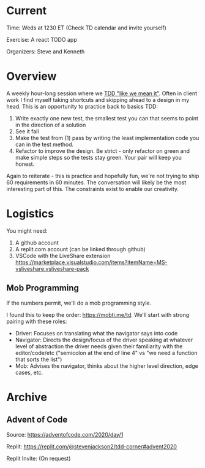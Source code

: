 # Current
Time: Weds at 1230 ET (Check TD calendar and invite yourself)

Exercise: A react TODO app

Organizers: Steve and Kenneth


# Overview

A weekly hour-long session where we [TDD "like we mean it"](https://cumulative-hypotheses.org/2011/08/30/tdd-as-if-you-meant-it/).
Often in client work I find myself taking shortcuts and skipping ahead to a design in my head.  This is an opportunity to practice back to basics TDD:

1. Write exactly one new test, the smallest test you can that seems to point in the direction of a solution
1. See it fail
1. Make the test from (1) pass by writing the least implementation code you can in the test method.
1. Refactor to improve the design.  Be strict - only refactor on green and make simple steps so the tests stay green.  Your pair will keep you  honest.


Again to reiterate - this is practice and hopefully fun, we're not trying to ship 60 requirements in 60 minutes.  The conversation will likely be the most interesting part of this.  The constraints exist to enable our creativity.

# Logistics

You might need:
1. A github account
1. A replit.com account (can be linked through github)
1. VSCode with the LiveShare extension https://marketplace.visualstudio.com/items?itemName=MS-vsliveshare.vsliveshare-pack

## Mob Programming
If the numbers permit, we'll do a mob programming style.

I found this to keep the order:
https://mobti.me/td.   We'll start with strong pairing with these roles:

* Driver: Focuses on translating what the navigator says into code
* Navigator: Directs the design/focus of the driver speaking at whatever level of abstraction the driver needs given their familiarity with the editor/code/etc ("semicolon at the end of line 4" vs "we need a function that sorts the list")
* Mob: Advises the navigator, thinks about the higher level direction, edge cases, etc.


# Archive

## Advent of Code
Source: https://adventofcode.com/2020/day/1

Replit: https://replit.com/@stevenjackson2/tdd-corner#advent2020

Replit Invite: (On request)
